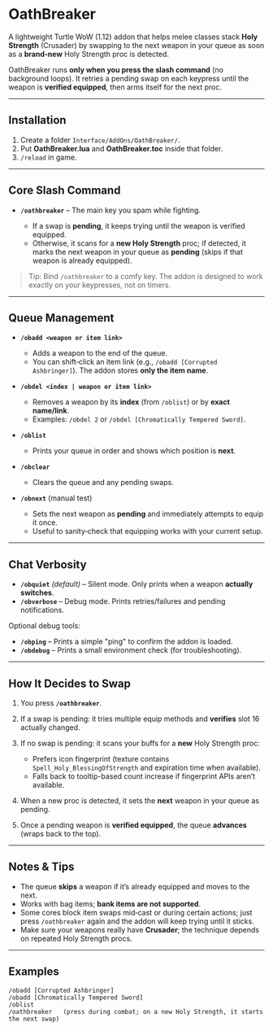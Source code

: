 # OathBreaker 

A lightweight Turtle WoW (1.12) addon that helps melee classes stack **Holy Strength** (Crusader) by swapping to the next weapon in your queue as soon as a **brand‑new** Holy Strength proc is detected.

OathBreaker runs **only when you press the slash command** (no background loops). It retries a pending swap on each keypress until the weapon is **verified equipped**, then arms itself for the next proc.

---

## Installation

1. Create a folder `Interface/AddOns/OathBreaker/`.
2. Put **OathBreaker.lua** and **OathBreaker.toc** inside that folder.
3. `/reload` in game.

---

## Core Slash Command

* **`/oathbreaker`** – The main key you spam while fighting.

  * If a swap is **pending**, it keeps trying until the weapon is verified equipped.
  * Otherwise, it scans for a **new Holy Strength** proc; if detected, it marks the next weapon in your queue as **pending** (skips if that weapon is already equipped).

> Tip: Bind `/oathbreaker` to a comfy key. The addon is designed to work exactly on your keypresses, not on timers.

---

## Queue Management

* **`/obadd <weapon or item link>`**

  * Adds a weapon to the end of the queue.
  * You can shift‑click an item link (e.g., `/obadd [Corrupted Ashbringer]`). The addon stores **only the item name**.

* **`/obdel <index | weapon or item link>`**

  * Removes a weapon by its **index** (from `/oblist`) or by **exact name/link**.
  * Examples: `/obdel 2` or `/obdel [Chromatically Tempered Sword]`.

* **`/oblist`**

  * Prints your queue in order and shows which position is **next**.

* **`/obclear`**

  * Clears the queue and any pending swaps.

* **`/obnext`** (manual test)

  * Sets the next weapon as **pending** and immediately attempts to equip it once.
  * Useful to sanity‑check that equipping works with your current setup.

---

## Chat Verbosity

* **`/obquiet`** *(default)* – Silent mode. Only prints when a weapon **actually switches**.
* **`/obverbose`** – Debug mode. Prints retries/failures and pending notifications.

Optional debug tools:

* **`/obping`** – Prints a simple "ping" to confirm the addon is loaded.
* **`/obdebug`** – Prints a small environment check (for troubleshooting).

---

## How It Decides to Swap

1. You press **`/oathbreaker`**.
2. If a swap is pending: it tries multiple equip methods and **verifies** slot 16 actually changed.
3. If no swap is pending: it scans your buffs for a **new** Holy Strength proc:

   * Prefers icon fingerprint (texture contains `Spell_Holy_BlessingOfStrength` and expiration time when available).
   * Falls back to tooltip-based count increase if fingerprint APIs aren’t available.
4. When a new proc is detected, it sets the **next** weapon in your queue as pending.
5. Once a pending weapon is **verified equipped**, the queue **advances** (wraps back to the top).

---

## Notes & Tips

* The queue **skips** a weapon if it’s already equipped and moves to the next.
* Works with bag items; **bank items are not supported**.
* Some cores block item swaps mid‑cast or during certain actions; just press `/oathbreaker` again and the addon will keep trying until it sticks.
* Make sure your weapons really have **Crusader**; the technique depends on repeated Holy Strength procs.

---

## Examples

```text
/obadd [Corrupted Ashbringer]
/obadd [Chromatically Tempered Sword]
/oblist
/oathbreaker   (press during combat; on a new Holy Strength, it starts the next swap)
```

